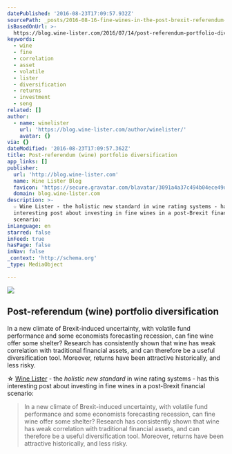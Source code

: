 ```yaml
---
datePublished: '2016-08-23T17:09:57.932Z'
sourcePath: _posts/2016-08-16-fine-wines-in-the-post-brexit-referendum-era.md
isBasedOnUrl: >-
  https://blog.wine-lister.com/2016/07/14/post-referendum-portfolio-diversification/
keywords:
  - wine
  - fine
  - correlation
  - asset
  - volatile
  - lister
  - diversification
  - returns
  - investment
  - seng
related: []
author:
  - name: winelister
    url: 'https://blog.wine-lister.com/author/winelister/'
    avatar: {}
via: {}
dateModified: '2016-08-23T17:09:57.362Z'
title: Post-referendum (wine) portfolio diversification
app_links: []
publisher:
  url: 'http://blog.wine-lister.com'
  name: Wine Lister Blog
  favicon: 'https://secure.gravatar.com/blavatar/3091a4a37c494b04ece49dd8acb93128?s=16'
  domain: blog.wine-lister.com
description: >-
  ☆ Wine Lister - the holistic new standard in wine rating systems - has this
  interesting post about investing in fine wines in a post-Brexit financial
  scenario:
inLanguage: en
starred: false
inFeed: true
hasPage: false
inNav: false
_context: 'http://schema.org'
_type: MediaObject

---
```

<article style=""><img src="https://s3-us-west-2.amazonaws.com/the-grid-img/p/7f995750ef54b0b37538e20869d4682871acda2e.png" /><h1>Post-referendum (wine) portfolio diversification</h1><p>In a new climate of Brexit-induced uncertainty, with volatile fund performance and some economists forecasting recession, can fine wine offer some shelter? Research has consistently shown that wine has weak correlation with traditional financial assets, and can therefore be a useful diversification tool. Moreover, returns have been attractive historically, and less risky.</p></article>

☆ [Wine Lister][0] - the _holistic new standard_ in wine rating systems - has this interesting post about investing in fine wines in a post-Brexit financial scenario:

> In a new climate of Brexit-induced uncertainty, with volatile fund performance and some economists forecasting recession, can fine wine offer some shelter? Research has consistently shown that wine has weak correlation with traditional financial assets, and can therefore be a useful diversification tool. Moreover, returns have been attractive historically, and less risky.



[0]: https://www.wine-lister.com/